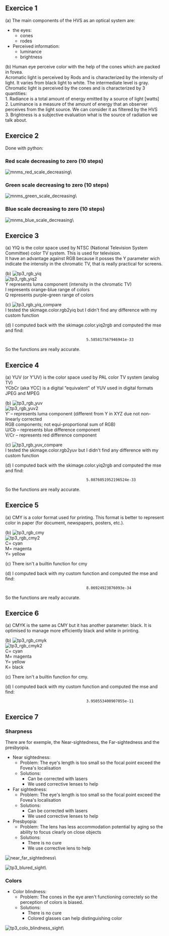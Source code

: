 ## Exercice 1

(a) The main components of the HVS as an optical system are:
- the eyes:  
	- cones
	- rodes
- Perceived information:
	- luminance
	- brightness

(b) Human eye perceive color with the help of the cones which are packed in fovea.  
Acromatic light is perceived by Rods and is characterized by the intensity of light. It varies from black light to white. The intermediate level is gray.    
Chromatic light is perceived by the cones and is characterized by 3 quantities:  
	1. Radiance is a total amount of energy emitted by a source of light [watts]  
	2. Luminance is a measure of the amount of energy that an observer perceives from the light source. We can consider it as filtered by the HVS  
	3. Brightness is a subjective evaluation what is the source of radiation we talk about.  

## Exercice 2
Done with python:

### Red scale decreasing to zero (10 steps)
![mnms_red_scale_decreasing](../../images/mnms_red_scale_decreasing.png)\

### Green scale decreasing to zero (10 steps)
![mnms_green_scale_decreasing](../../images/mnms_green_scale_decreasing.png)\

### Blue scale decreasing to zero (10 steps)
![mnms_blue_scale_decreasing](../../images/mnms_blue_scale_decreasing.png)\

## Exercice 3
(a) YIQ is the color space used by NTSC (National Television System Committee) color TV system. This is used for television.  
It have an advantage against RGB because it posses the Y parameter wich indicate the intensity in the chromatic TV, that is really practical for screens.  

(b)
![tp3_rgb_yiq](../../images/tp3_rgb_yiq.png)\
![tp3_rgb_yiq2](../../images/tp3_rgb_yiq2.png)\
Y represents luma component (intensity in the chromatic TV)  
I represents orange-blue range of colors  
Q represents purple-green range of colors  

(c)
![tp3_rgb_yiq_compare](../../images/tp3_rgb_yiq_compare.png)\
I tested the skimage.color.rgb2yiq but I didn't find any difference with my custom function  

(d)
I computed back with the skimage.color.yiq2rgb and computed the mse and find:  
```bash
									5.585817567946941e-33
```
So the functions are really accurate.  

## Exercice 4
(a) 
YUV (or Y’UV) is the color space used by PAL color TV system (analog TV)  
YCbCr (aka YCC) is a digital “equivalent” of YUV used in digital formats JPEG and MPEG  

(b)
![tp3_rgb_yuv](../../images/tp3_rgb_yuv.png)\
![tp3_rgb_yuv2](../../images/tp3_rgb_yuv2.png)\
Y’ – represents luma component (different from Y in XYZ due not non-linearly corrected  
RGB components; not equi-proportional sum of RGB)  
U/Cb – represents blue difference component  
V/Cr – represents red difference component  

(c)
![tp3_rgb_yuv_compare](../../images/tp3_rgb_yuv_compare.png)\
I tested the skimage.color.rgb2yuv but I didn't find any difference with my custom function  

(d)
I computed back with the skimage.color.yiq2rgb and computed the mse and find:  
```bash
									5.0876051952196524e-33
```
So the functions are really accurate.  

## Exercice 5
(a)
CMY is a color format used for printing. This format is better to represent color in paper (for document, newspapers, posters, etc.).  

(b)
![tp3_rgb_cmy](../../images/tp3_rgb_cmy.png)\
![tp3_rgb_cmy2](../../images/tp3_rgb_cmy2.png)\
C= cyan  
M= magenta  
Y= yellow  

(c)
There isn't a builtin function for cmy  

(d)
I computed back with my custom function and computed the mse and find:  
```bash
									8.06924923876093e-34
```
So the functions are really accurate.  

## Exercice 6
(a)
CMYK is the same as CMY but it has another parameter: black. It is optimised to manage more efficiently black and white in printing.  

(b)
![tp3_rgb_cmyk](../../images/tp3_rgb_cmyk.png)\
![tp3_rgb_cmyk2](../../images/tp3_rgb_cmyk2.png)\
C= cyan  
M= magenta  
Y= yellow  
K= black  

(c)
There isn't a builtin function for cmy.  

(d)
I computed back with my custom function and computed the mse and find:  
```bash
									3.950553400907055e-11
```

## Exercice 7

### Sharpness
There are for exemple, the Near-sightedness, the Far-sightedness and the presbyopia.      

- Near sightedness:
	- Problem: The eye's length is too small so the focal point exceed the Fovea's localisation
	- Solutions:
		- Can be corrected with lasers
		- We used corrective lenses to help
- Far sightedness:
	- Problem: The eye's length is too small so the focal point exceed the Fovea's localisation
	- Solutions:
		- Can be corrected with lasers
		- We used corrective lenses to help
- Presbyopia:
	- Problem: The lens has less accommodation potential by aging so the ability to focus clearly on close objects
	- Solutions:
		- There is no cure
		- We use corrective lens to help


![near_far_sightedness](../../images/near_far_sightedness.png)\

![tp3_blured_sight](../../images/tp3_blured_sight.png)\

### Colors
- Color blindness:
	- Problem: The cones in the eye aren't functioning correctely so the perception of colors is biased.
	- Solutions:
		- There is no cure
		- Colored glasses can help distinguishing color

![tp3_colo_blindness_sight](../../images/tp3_colo_blindness_sight.png)\


